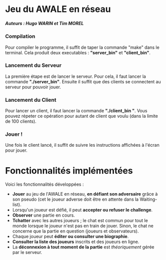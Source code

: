 # **Jeu du AWALE en réseau**

##### _Auteurs : Hugo WARIN et Tim MOREL_

### **Compilation**

Pour compiler le programme, il suffit de taper la commande "make" dans le terminal.
Cela produit deux executables : **"server_bin"** et **"client_bin"**.

### **Lancement du Serveur**

La première étape est de lancer le serveur. Pour cela, il faut lancer la commande **"./server_bin"**.
Ensuite il suffit que des clients se connectent au serveur pour pouvoir jouer.

### **Lancement du Client**

Pour lancer un client, il faut lancer la commande **"./client_bin <adresse IP du serveur> <Pseudo>"**.
Vous pouvez répeter ce opération pour autant de client que voulu (dans la limite de 100 clients).

### **Jouer !**

Une fois le client lancé, il suffit de suivre les instructions affichées à l'écran pour jouer.

# **Fonctionnalités implémentées**

Voici les fonctionnalités développées :

- **Jouer** au jeu de l'AWALE en réseau, **en défiant son adversaire** grâce à son pseudo (cet le joueur adverse doit être en attente dans la Waiting-list).
- Lorsqu'un joueur est défié, il peut **accepter ou refuser le challenge**.
- **Observer** une partie en cours.
- **Tchatter** avec les autres joueurs ; le chat est commun pour tout le monde lorsque le joueur n'est pas en train de jouer. Sinon, le chat ne concerne que la partie en question (joueurs et observateurs).
- Chaque joueur peut **éditer ou consulter une biographie**.
- **Consulter la liste des joueurs** inscrits et des joueurs en ligne.
- La **déconnexion à tout moment de la partie** est _théoriquement_ gérée par le serveur.
